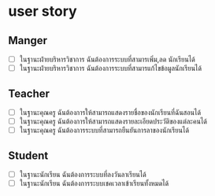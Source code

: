 # user story

## Manger

- [ ] ในฐานะฝ่ายบริหารวิชาการ ฉันต้องการระบบที่สามารเพิ่ม,ลด นักเรียนได้
- [ ] ในฐานะฝ่ายบริหารวิชาการ ฉันต้องการระบบที่สามารแก้ไขข้อมูลนักเรียนได้

## Teacher

- [ ] ในฐานะคุณครู ฉันต้องการให้สามารถแสดงรายชื่อของนักเรียนที่ฉันสอนได้
- [ ] ในฐานะคุณครู ฉันต้องการให้สามารถแสดงรายละเอียดประวัติของแต่ละคนได้
- [ ] ในฐานะคุณครู ฉันต้องการระบบที่สามารถยืนยันการลาของนักเรียนได้

## Student

- [ ] ในฐานะนักเรียน ฉันต้องการระบบที่ลงวันลาเรียนได้
- [ ] ในฐานะนักเรียน ฉันต้องการระบบเชคเวลาเข้าเรียนทั้งหมดได้
